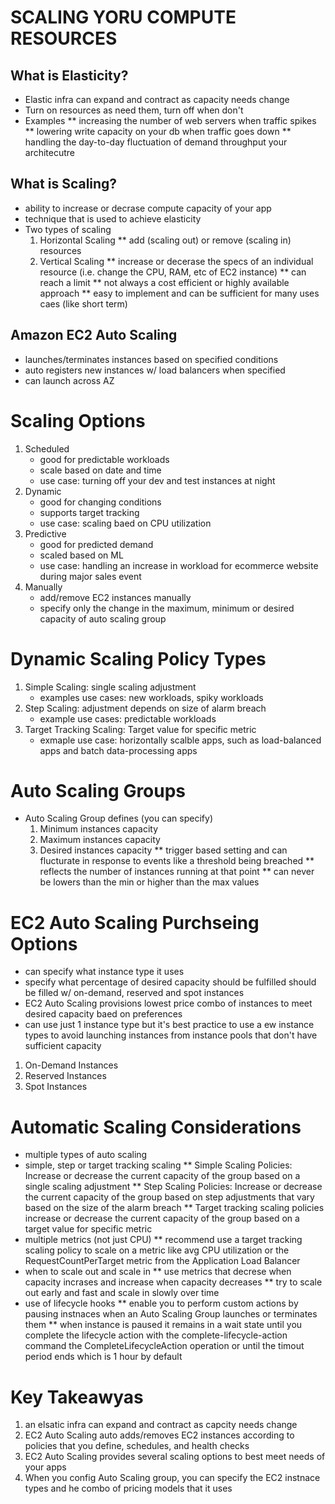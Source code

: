 
# SCALING YORU COMPUTE RESOURCES

## What is Elasticity?
  * Elastic infra can expand and contract as capacity needs change
  * Turn on resources as need them, turn off when don't
  * Examples
      ** increasing the number of web servers when traffic spikes
      ** lowering write capacity on your db when traffic goes down
      ** handling the day-to-day fluctuation of demand throughput your architecutre

## What is Scaling?
  * ability to increase or decrase compute capacity of your app
  * technique that is used to achieve elasticity
  * Two types of scaling
      1.  Horizontal Scaling
            ** add (scaling out) or remove (scaling in) resources
      2.  Vertical Scaling
            ** increase or decerase the specs of an individual resource (i.e. change the CPU, RAM, etc of EC2 instance)
            ** can reach a limit
            ** not always a cost efficient or highly available approach
            ** easy to implement and can be sufficient for many uses caes (like short term)

## Amazon EC2 Auto Scaling
  * launches/terminates instances based on specified conditions
  * auto registers new instances w/ load balancers when specified
  * can launch across AZ

# Scaling Options
  1.  Scheduled
      * good for predictable workloads
      * scale based on date and time
      * use case: turning off your dev and test instances at night
  2.  Dynamic
      * good for changing conditions
      * supports target tracking
      * use case:  scaling baed on CPU utilization
  3.  Predictive
      * good for predicted demand
      * scaled based on ML
      * use case:  handling an increase in workload for ecommerce website during major sales event
  4.  Manually
      * add/remove EC2 instances manually
      * specify only the change in the maximum, minimum or desired capacity of auto scaling group

# Dynamic Scaling Policy Types
  1.  Simple Scaling:  single scaling adjustment
        * examples use cases:  new workloads, spiky workloads
  2.  Step Scaling:  adjustment depends on size of alarm breach
        * example use cases:  predictable workloads
  3.  Target Tracking Scaling:  Target value for specific metric
        * exmaple use case:  horizontally scalble apps, such as load-balanced apps and batch data-processing apps

# Auto Scaling Groups
  * Auto Scaling Group defines (you can specify)
    1.  Minimum instances capacity
    2.  Maximum instances capacity
    3.  Desired instances capacity
          ** trigger based setting and can flucturate in response to events like a threshold being breached
          ** reflects the number of instances running at that point
          ** can never be lowers than the min or higher than the max values
          
# EC2 Auto Scaling Purchseing Options
  * can specify what instance type it uses
  * specify what percentage of desired capacity should be fulfilled should be filled w/ on-demand, reserved and spot instances
  * EC2 Auto Scaling provisions lowest price combo of instances to meet desired capacity baed on preferences
  * can use just 1 instance type but it's best practice to use a ew instance types to avoid launching instances from instance pools that don't have sufficient capacity
  1.  On-Demand Instances
  2.  Reserved Instances
  3.  Spot Instances

# Automatic Scaling Considerations
  * multiple types of auto scaling
  * simple, step or target tracking scaling
     ** Simple Scaling Policies:  Increase or decrease the current capacity of the group based on a single scaling adjustment
      ** Step Scaling Policies:  Increase or decrease the current capacity of the group based on step adjustments that vary based on the size of the alarm breach
     ** Target tracking scaling policies increase or decrease the current capacity of the group based on a target value for specific metric
  * multiple metrics (not just CPU)
      ** recommend use a target tracking scaling policy to scale on a metric like avg CPU utilization or the RequestCountPerTarget metric from the Application Load Balancer
  * when to scale out and scale in
      ** use metrics  that decrese when capacity incrases and increase when capacity decreases 
      ** try to scale out early and fast and scale in slowly over time
  * use of lifecycle hooks
      ** enable you to perform custom actions by pausing instnaces when an Auto Scaling Group launches or terminates them
      ** when instance is paused it remains in a wait state until you complete the lifecycle action with the complete-lifecycle-action command the CompleteLifecycleAction operation or until the timout period ends which is 1 hour by default
      
# Key Takeawyas
  1.  an elsatic infra can expand and contract as capcity needs change
  2.  EC2 Auto Scaling auto adds/removes EC2 instances according to policies that you define, schedules, and health checks
  3.  EC2 Auto Scaling provides several scaling options to best meet needs of your apps
  4.  When you config Auto Scaling group, you can specify the EC2 instnace types and he combo of pricing models that it uses















